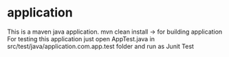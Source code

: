 # application

This is a maven java application.
mvn clean install -> for building application
For testing this application just open AppTest.java in src/test/java/application.com.app.test folder and run as Junit Test
